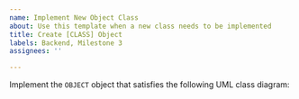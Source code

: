 ```yaml
---
name: Implement New Object Class
about: Use this template when a new class needs to be implemented
title: Create [CLASS] Object
labels: Backend, Milestone 3
assignees: ''

---
```


Implement the `OBJECT` object that satisfies the following UML class diagram:

<!-- Upload image of UML class diagram -->
